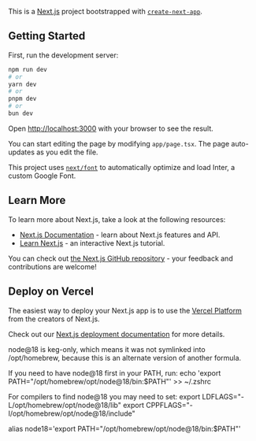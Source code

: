This is a [Next.js](https://nextjs.org/) project bootstrapped with [`create-next-app`](https://github.com/vercel/next.js/tree/canary/packages/create-next-app).

## Getting Started

First, run the development server:

```bash
npm run dev
# or
yarn dev
# or
pnpm dev
# or
bun dev
```

Open [http://localhost:3000](http://localhost:3000) with your browser to see the result.

You can start editing the page by modifying `app/page.tsx`. The page auto-updates as you edit the file.

This project uses [`next/font`](https://nextjs.org/docs/basic-features/font-optimization) to automatically optimize and load Inter, a custom Google Font.

## Learn More

To learn more about Next.js, take a look at the following resources:

- [Next.js Documentation](https://nextjs.org/docs) - learn about Next.js features and API.
- [Learn Next.js](https://nextjs.org/learn) - an interactive Next.js tutorial.

You can check out [the Next.js GitHub repository](https://github.com/vercel/next.js/) - your feedback and contributions are welcome!

## Deploy on Vercel

The easiest way to deploy your Next.js app is to use the [Vercel Platform](https://vercel.com/new?utm_medium=default-template&filter=next.js&utm_source=create-next-app&utm_campaign=create-next-app-readme) from the creators of Next.js.

Check out our [Next.js deployment documentation](https://nextjs.org/docs/deployment) for more details.


node@18 is keg-only, which means it was not symlinked into /opt/homebrew,
because this is an alternate version of another formula.

If you need to have node@18 first in your PATH, run:
  echo 'export PATH="/opt/homebrew/opt/node@18/bin:$PATH"' >> ~/.zshrc

For compilers to find node@18 you may need to set:
  export LDFLAGS="-L/opt/homebrew/opt/node@18/lib"
  export CPPFLAGS="-I/opt/homebrew/opt/node@18/include"


alias node18='export PATH="/opt/homebrew/opt/node@18/bin:$PATH"'